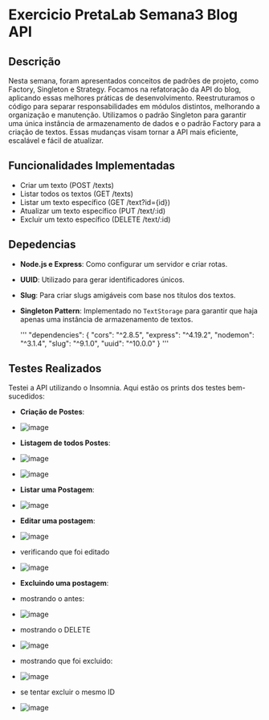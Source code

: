 # Exercicio PretaLab Semana3 Blog API

## Descrição

Nesta semana, foram apresentados conceitos de padrões de projeto, como Factory, Singleton e Strategy. Focamos na refatoração da API do blog, aplicando essas melhores práticas de desenvolvimento. Reestruturamos o código para separar responsabilidades em módulos distintos, melhorando a organização e manutenção. Utilizamos o padrão Singleton para garantir uma única instância de armazenamento de dados e o padrão Factory para a criação de textos. Essas mudanças visam tornar a API mais eficiente, escalável e fácil de atualizar.

## Funcionalidades Implementadas

- Criar um texto (POST /texts)
- Listar todos os textos (GET /texts)
- Listar um texto específico (GET /text?id={id})
- Atualizar um texto específico (PUT /text/:id)
- Excluir um texto específico (DELETE /text/:id)

## Depedencias 

- **Node.js e Express**: Como configurar um servidor e criar rotas.
- **UUID**: Utilizado para gerar identificadores únicos.
- **Slug**: Para criar slugs amigáveis com base nos títulos dos textos.
- **Singleton Pattern**: Implementado no `TextStorage` para garantir que haja apenas uma instância de armazenamento de textos.
  
  '''
   "dependencies": {
    "cors": "^2.8.5",
    "express": "^4.19.2",
    "nodemon": "^3.1.4",
    "slug": "^9.1.0",
    "uuid": "^10.0.0"
}
 '''

## Testes Realizados

Testei a API utilizando o Insomnia. Aqui estão os prints dos testes bem-sucedidos:
- **Criação de Postes**:
- ![image](https://github.com/user-attachments/assets/4f6be255-3257-4a2a-b55a-ed244695aa61)
- **Listagem de todos Postes**:
- ![image](https://github.com/user-attachments/assets/d81d09c9-8bed-4a19-be8a-3815bbd028b9)
- ![image](https://github.com/user-attachments/assets/c9ac6b6d-4364-446c-8d33-0ed3e13defaf)
  
- **Listar uma Postagem**:
- ![image](https://github.com/user-attachments/assets/48df66f2-9cc3-4b8d-bbb4-1ad5e9f1a7eb)

- **Editar uma postagem**:
- ![image](https://github.com/user-attachments/assets/cefaf37e-43b2-4a18-8f80-767f424e4b15)
- verificando que foi editado
- ![image](https://github.com/user-attachments/assets/ac071c39-d852-428d-a990-6062128f6afb)
- **Excluindo  uma postagem**:
- mostrando o antes:
- ![image](https://github.com/user-attachments/assets/d6e85722-fcab-437a-b4ab-0bc5071e4b41)
- mostrando o DELETE
- ![image](https://github.com/user-attachments/assets/d910d243-8333-4d6d-be1e-74d17183ca82)
- mostrando que foi excluido:
- ![image](https://github.com/user-attachments/assets/b2148727-1417-4fd6-9aa3-f195f18ec65e)
- se tentar excluir o mesmo ID
- ![image](https://github.com/user-attachments/assets/5d762588-9fc3-400d-ac8a-56aed2d59df5)







